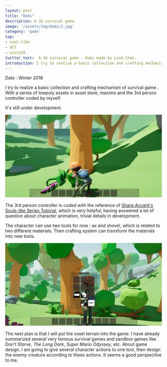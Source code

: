 ```yaml
---
layout: post
title: "Domi"
description: A 3d survival game.
image: '/assets/img/domi/1.jpg'
category: 'game'
tag:
- soul-like
- ACT
- unity3d
twitter_text:  A 3d survival game - Domi made by Lind Chen. 
introduction: I try to realize a basic collection and crafting mechanism of the survival game. With the a series of low poly assets in asset store, Maximo and the 3rd personal controller coded by myself. 
---
```


Date : *Winter 2018*

I try to realize a basic collection and crafting mechanism of survival game . With a series of lowpoly assets in asset store, maximo and the 3rd person controller coded by myself. 

It's still under development.

![](/assets/img/domi/2.jpg)

The 3rd person controller is coded with the reference of [Sharp Accent's Souls-like Series Tutorial](https://www.youtube.com/watch?v=-m9tDF2v-5Q), which is very helpful, having answered a lot of question about character animation, trivial details in development.

The character can use two tools for now : ax and shovel, which is related to two different materials. Then crafting system can transform the materials into new tools.

![](/assets/img/domi/3.jpg)

The next plan is that I will put the voxel terrain into the game. I have already summarized several very famous survival games and sandbox games like *Don't Starve*, *The Long Dark*, *Super Mario Odyssey*, etc. About game design, I am going to give several character actions to one tool, then design the enemy creature according to these actions. It seems a good perspective to me.

